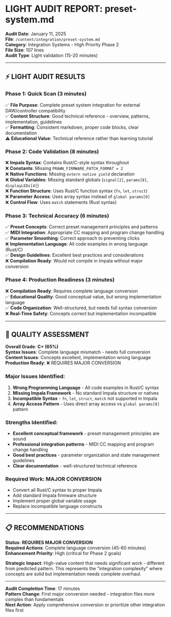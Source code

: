 # LIGHT AUDIT REPORT: preset-system.md

**Audit Date**: January 11, 2025  
**File**: `/content/integration/preset-system.md`  
**Category**: Integration Systems - High Priority Phase 2  
**File Size**: 107 lines  
**Audit Type**: Light validation (15-20 minutes)

---

## ⚡ LIGHT AUDIT RESULTS

### **Phase 1: Quick Scan (3 minutes)**
✅ **File Purpose**: Complete preset system integration for external DAW/controller compatibility  
✅ **Content Structure**: Good technical reference - overview, patterns, implementation, guidelines  
✅ **Formatting**: Consistent markdown, proper code blocks, clear documentation  
⚠️ **Educational Value**: Technical reference rather than learning tutorial  

### **Phase 2: Code Validation (8 minutes)**
❌ **Impala Syntax**: Contains Rust/C-style syntax throughout  
❌ **Constants**: Missing `PRAWN_FIRMWARE_PATCH_FORMAT = 2`  
❌ **Native Functions**: Missing `extern native yield` declaration  
❌ **Global Variables**: Missing standard globals (`signal[2]`, `params[8]`, `displayLEDs[4]`)  
❌ **Function Structure**: Uses Rust/C function syntax (`fn`, `let`, `struct`)  
❌ **Parameter Access**: Uses array syntax instead of `global params[0]`  
❌ **Control Flow**: Uses `match` statements (Rust syntax)  

### **Phase 3: Technical Accuracy (6 minutes)**
✅ **Preset Concepts**: Correct preset management principles and patterns  
✅ **MIDI Integration**: Appropriate CC mapping and program change handling  
✅ **Parameter Smoothing**: Correct approach to preventing clicks  
❌ **Implementation Language**: All code examples in wrong language (Rust/C)  
✅ **Design Guidelines**: Excellent best practices and considerations  
❌ **Compilation Ready**: Would not compile in Impala without major conversion  

### **Phase 4: Production Readiness (3 minutes)**
❌ **Compilation Ready**: Requires complete language conversion  
✅ **Educational Quality**: Good conceptual value, but wrong implementation language  
✅ **Code Organization**: Well-structured, but needs full syntax conversion  
❌ **Real-Time Safety**: Concepts correct but implementation incompatible  

---

## 🎯 QUALITY ASSESSMENT

**Overall Grade**: **C+ (65%)**  
**Syntax Issues**: Complete language mismatch - needs full conversion  
**Content Issues**: Concepts excellent, implementation wrong language  
**Production Ready**: ❌ REQUIRES MAJOR CONVERSION  

### **Major Issues Identified**:
1. **Wrong Programming Language** - All code examples in Rust/C syntax
2. **Missing Impala Framework** - No standard Impala structure or natives
3. **Incompatible Syntax** - `fn`, `let`, `struct`, `match` not supported in Impala
4. **Array Access Pattern** - Uses direct array access vs `global params[0]` pattern

### **Strengths Identified**:
- **Excellent conceptual framework** - preset management principles are sound
- **Professional integration patterns** - MIDI CC mapping and program change handling
- **Good best practices** - parameter organization and state management guidelines
- **Clear documentation** - well-structured technical reference

### **Required Work**: **MAJOR CONVERSION**
- Convert all Rust/C syntax to proper Impala
- Add standard Impala firmware structure
- Implement proper global variable usage
- Replace incompatible language constructs

---

## 📋 RECOMMENDATIONS

**Status**: **REQUIRES MAJOR CONVERSION**  
**Required Actions**: Complete language conversion (45-60 minutes)  
**Enhancement Priority**: High (critical for Phase 2 goals)  

**Strategic Impact**: High-value content that needs significant work - different from predicted pattern. This represents the "integration complexity" where concepts are solid but implementation needs complete overhaul.

---

**Audit Completion Time**: 17 minutes  
**Pattern Change**: First major conversion needed - integration files more complex than fundamentals  
**Next Action**: Apply comprehensive conversion or prioritize other integration files first